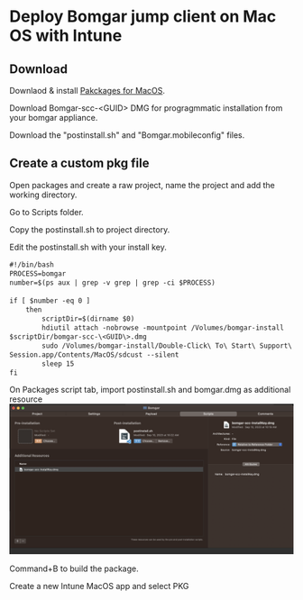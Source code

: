 # Deploy Bomgar jump client on Mac OS with Intune

## Download
Downlaod & install [Pakckages for MacOS](http://s.sudre.free.fr/Software/Packages/about.html).

Download Bomgar-scc-\<GUID\> DMG for progragmmatic installation from your bomgar appliance.

Download the "postinstall.sh" and "Bomgar.mobileconfig" files.

## Create a custom pkg file
Open packages and create a raw project, name the project and add the working directory.

Go to Scripts folder.

Copy the postinstall.sh to project directory.

Edit the postinstall.sh with your install key.
```
#!/bin/bash
PROCESS=bomgar
number=$(ps aux | grep -v grep | grep -ci $PROCESS)

if [ $number -eq 0 ]
    then    
        scriptDir=$(dirname $0)
        hdiutil attach -nobrowse -mountpoint /Volumes/bomgar-install $scriptDir/bomgar-scc-\<GUID\>.dmg
        sudo /Volumes/bomgar-install/Double-Click\ To\ Start\ Support\ Session.app/Contents/MacOS/sdcust --silent
        sleep 15
fi
```

On Packages script tab, import postinstall.sh and bomgar.dmg as additional resource
![Screenshot1](images/screen1.png)

Command+B to build the package.

Create a new Intune MacOS app and select PKG
